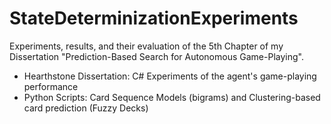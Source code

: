 # StateDeterminizationExperiments

Experiments, results, and their evaluation of the 5th Chapter of my Dissertation "Prediction-Based Search for Autonomous Game-Playing".

- Hearthstone Dissertation: C# Experiments of the agent's game-playing performance
- Python Scripts: Card Sequence Models (bigrams) and Clustering-based card prediction (Fuzzy Decks)


